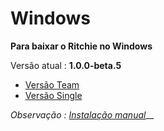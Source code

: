 # Windows

**Para baixar o Ritchie no Windows**

Versão atual : **1.0.0-beta.5**

* [Versão Team](https://commons-repo.ritchiecli.io/1.0.0-beta.5/windows/team/rit.exe)
* [Versão Single](https://commons-repo.ritchiecli.io/1.0.0-beta.5/windows/single/rit.exe)

_Observação :_ [_Instalação manual_](https://docs.ritchiecli.io/v/doc-portuguese/primeiros-passos/instalacao-do-ritchie/instalacao-manual)\_\_

